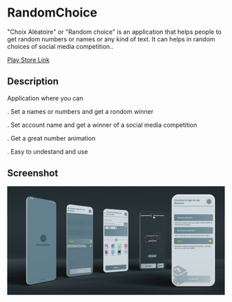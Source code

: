 # RandomChoice

"Choix Aléatoire" or "Random choice" is an application that helps people to get random numbers or names or any kind of text.
It can helps in random choices of social media competition..

[Play Store Link](https://play.google.com/store/apps/details?id=com.tahadeta.randomchoicegenerator)

## Description

Application where you can 

. Set a names or numbers and get a rondom winner

. Set account name and get a winner of a social media competition

. Get a great number animation

. Easy to undestand and use

## Screenshot

<img src="/choix.png"/>
